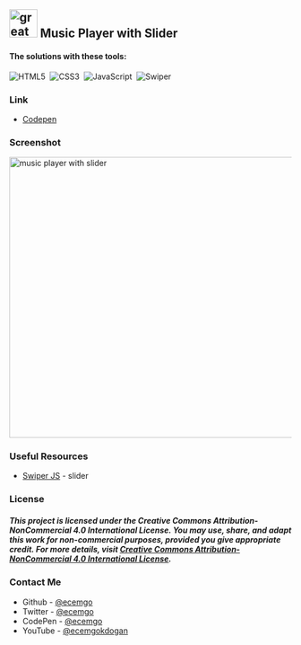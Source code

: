 ## <img src="https://user-images.githubusercontent.com/13468728/233831804-0f5c7ee5-d654-4c13-9c77-a5bd6dc4fe74.jpg" title="great tricks" alt="great tricks" width="50" height="50"/> Music Player with Slider

#### The solutions with these tools:

![HTML5](https://img.shields.io/badge/-HTML5-E34F26?style=for-the-badge&logo=html5&logoColor=white)&nbsp;
![CSS3](https://img.shields.io/badge/-CSS3-1572B6?style=for-the-badge&logo=css3)&nbsp;
![JavaScript](https://img.shields.io/badge/Javascript-F7DF1E.svg?style=for-the-badge&logo=javascript&logoColor=black)&nbsp;
![Swiper](https://img.shields.io/badge/swiper%20js-4287F5?style=for-the-badge&logo=swiper&logoColor=white)&nbsp;

### Link

- [Codepen](https://codepen.io/ecemgo/pen/vYPadZz)

### Screenshot

<div align="left">
<img src="https://github.com/ecemgo/mini-samples-great-tricks/assets/13468728/ff496b1e-87a7-4aa2-8bdc-5a85156282f4" title="music player with slider" alt="music player with slider" width="800" height="500"/>
</div>

### Useful Resources

- [Swiper JS](https://swiperjs.com) - slider

### License

##### This project is licensed under the Creative Commons Attribution-NonCommercial 4.0 International License. You may use, share, and adapt this work for non-commercial purposes, provided you give appropriate credit. For more details, visit [Creative Commons Attribution-NonCommercial 4.0 International License](https://creativecommons.org/licenses/by-nc/4.0/).

### Contact Me

- Github - [@ecemgo](https://github.com/ecemgo)
- Twitter - [@ecemgo](https://twitter.com/ecemgo)
- CodePen - [@ecemgo](https://codepen.io/ecemgo)
- YouTube - [@ecemgokdogan](https://www.youtube.com/channel/UCktkPv17cw27PaFGcnZa_aQ)
